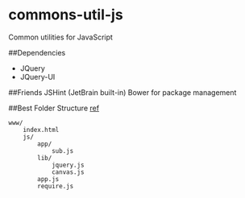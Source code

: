 # commons-util-js
Common utilities for JavaScript

##Dependencies
* JQuery
* JQuery-UI

##Friends
JSHint (JetBrain built-in)
Bower for package management

##Best Folder Structure
[ref](http://requirejs.org/docs/api.html)
```
www/
    index.html
    js/
        app/
            sub.js
        lib/
            jquery.js
            canvas.js
        app.js
        require.js
```